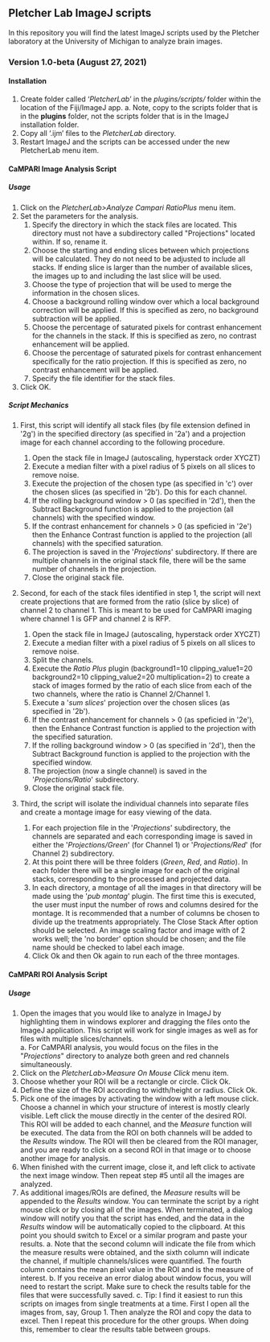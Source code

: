 ## Pletcher Lab ImageJ scripts 
In this repository you will find the latest ImageJ scripts used by the Pletcher laboratory at the University of Michigan to analyze brain images.

### Version 1.0-beta (August 27, 2021)

#### **Installation**

1. Create folder called ‘*PletcherLab*’ in the *plugins/scripts/* folder within the location of the Fiji/ImageJ app.
    a. Note, copy to the scripts folder that is in the **plugins** folder, not the scripts folder that is in the ImageJ installation folder.
2.	Copy all ‘.ijm’ files to the *PletcherLab* directory.
3.  Restart ImageJ and the scripts can be accessed under the new PletcherLab menu item.



#### **CaMPARI Image Analysis Script**
##### Usage
1.  Click on the *PletcherLab>Analyze Campari RatioPlus* menu item.
2. Set the parameters for the analysis. 
    1. Specify the directory in which the stack files are located. This directory must not have a subdirectory called "Projections" located within.  If so, rename it.
    2. Choose the starting and ending slices between which projections will be calculated. They do not need to be adjusted to include all stacks.  If ending slice is larger than the number of available slices, the images up to and including the last slice will be used.
    3. Choose the type of projection that will be used to merge the information in the chosen slices.
    4. Choose a background rolling window over which a local background correction will be applied.  If this is specified as zero, no background subtraction will be applied.
    5. Choose the percentage of saturated pixels for contrast enhancement for the channels in the stack.  If this is specified as zero, no contrast enhancement will be applied.
    6. Choose the percentage of saturated pixels for contrast enhancement specifically for the ratio projection.  If this is specified as zero, no contrast enhancement will be applied.
    7. Specify the file identifier for the stack files.
3. Click OK.
    

##### Script Mechanics
1. First, this script will identify all stack files (by file extension defined in '2g') in the specified directory (as specified in '2a') and a projection image for each channel according to the following procedure.
    1. Open the stack file in ImageJ (autoscaling, hyperstack order XYCZT)
    2. Execute a median filter with a pixel radius of 5 pixels on all slices to remove noise.
    3. Execute the projection of the chosen type (as specified in 'c') over the chosen slices (as specified in '2b').  Do this for each channel.
    4. If the rolling background window > 0 (as specified in '2d'), then the Subtract Background function is applied to the projection (all channels) with the specified window.
    5. If the contrast enhancement for channels > 0 (as speficied in '2e') then the Enhance Contrast function is applied to the projection (all channels) with the specified saturation.
    6. The projection is saved in the '*Projections*' subdirectory. If there are multiple channels in the original stack file, there will be the same number of channels in the projection.
    7. Close the original stack file.
    
2. Second, for each of the stack files identified in step 1, the script will next create projections that are formed from the ratio (slice by slice) of channel 2 to channel 1.  This is meant to be used for CaMPARI imaging where channel 1 is GFP and channel 2 is RFP.
    1. Open the stack file in ImageJ (autoscaling, hyperstack order XYCZT)
    2. Execute a median filter with a pixel radius of 5 pixels on all slices to remove noise.
    3. Split the channels.
    4. Execute the *Ratio Plus* plugin (background1=10 clipping_value1=20 background2=10 clipping_value2=20 multiplication=2) to create a stack of images formed by the ratio of each slice from each of the two channels, where the ratio is Channel 2/Channel 1.
    5. Execute a '*sum slices*' projection over the chosen slices (as specified in '2b').
    6. If the contrast enhancement for channels > 0 (as speficied in '2e'), then the Enhance Contrast function is applied to the projection with the specified saturation.
    7.  If the rolling background window > 0 (as specified in '2d'), then the Subtract Background function is applied to the projection with the specified window.
    8.  The projection (now a single channel) is saved in the '*Projections/Ratio*' subdirectory. 
    9.  Close the original stack file.
    
3. Third, the script will isolate the individual channels into separate files and create a montage image for easy viewing of the data.
    1. For each projection file in the '*Projections*' subdirectory, the channels are separated and each corresponding image is saved in either the '*Projections/Green*' (for Channel 1) or '*Projections/Red*' (for Channel 2) subdirectory.
    2. At this point there will be three folders (*Green*, *Red*, and *Ratio*).  In each folder there will be a single image for each of the original stacks, corresponding to the processed and projected data.
    3. In each directory, a montage of all the images in that directory will be made using the '*pub montag*' plugin.  The first time this is executed, the user must input the number of rows and columns desired for the montage.  It is recommended that a number of columns be chosen to divide up the treatments appropriately. The Close Stack After option should be selected.  An image scaling factor and image with of 2 works well; the 'no border' option should be chosen; and the file name should be checked to label each image.
    4. Click Ok and then Ok again to run each of the three montages.

    
#### **CaMPARI ROI Analysis Script**
##### Usage
1.  Open the images that you would like to analyze in ImageJ by highlighting them in windows explorer and dragging the files onto the ImageJ application.  This script will work for single images as well as for files with multiple slices/channels.  
      a. For CaMPARI analysis, you would focus on the files in the "*Projections*" directory to analyze both green and red channels simultaneously.
2.  Click on the *PletcherLab>Measure On Mouse Click* menu item.
3.  Choose whether your ROI will be a rectangle or circle. Click Ok.
4.  Define the size of the ROI according to width/height or radius. Click Ok.
5.  Pick one of the images by activating the window with a left mouse click. Choose a channel in which your structure of interest is mostly clearly visible.  Left click the mouse directly in the center of the desired ROI.  This ROI will be added to each channel, and the *Measure* function will be executed.  The data from the ROI on both channels will be added to the *Results* window. The ROI will then be cleared from the ROI manager, and you are ready to click on a second ROI in that image or to choose another image for analysis.
6.  When finished with the current image, close it, and left click to activate the next image window. Then repeat step #5 until all the images are analyzed.
6.  As additional images/ROIs are defined, the *Measure* results will be appended to the *Results* window.  You can terminate the script by a right mouse click or by closing all of the images.  When terminated, a dialog window will notify you that the script has ended, and the data in the *Results* window will be automatically copied to the clipboard.  At this point you should switch to Excel or a similar program and paste your results.
      a. Note that the second column will indicate the file from which the measure results were obtained, and the sixth column will indicate the channel, if multiple channels/slices were quantified. The fourth column contains the mean pixel value in the ROI and is the measure of interest.
      b. If you receive an error dialog about window focus, you will need to restart the script.  Make sure to check the results table for the files that were successfully saved.
      c. Tip: I find it easiest to run this scripts on images from single treatments at a time.  First I open all the images from, say, Group 1.  Then analyze the ROI and copy the data to excel.  Then I repeat this procedure for the other groups. When doing this, remember to clear the results table between groups.
    


